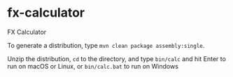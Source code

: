 # fx-calculator
FX Calculator

To generate a distribution, type `mvn clean package assembly:single`.

Unzip the distribution, `cd` to the directory, and type `bin/calc` and hit Enter to run on macOS or Linux, 
or `bin/calc.bat` to run on Windows
